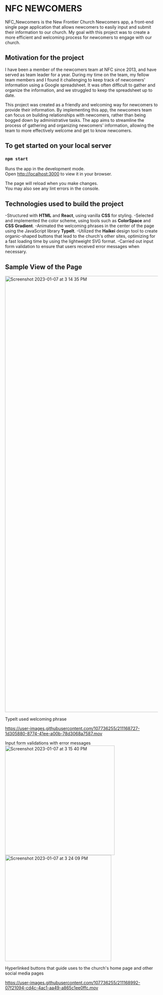 # NFC NEWCOMERS

NFC_Newcomers is the New Frontier Church Newcomers app, a front-end single page application that allows newcomers to easily input and submit their information to our church. My goal with this project was to create a more efficient and welcoming process for newcomers to engage with our church.

## Motivation for the project

I have been a member of the newcomers team at NFC since 2013, and have served as team leader for a year. During my time on the team, my fellow team members and I found it challenging to keep track of newcomers' information using a Google spreadsheet. It was often difficult to gather and organize the information, and we struggled to keep the spreadsheet up to date.

This project was created as a friendly and welcoming way for newcomers to provide their information. By implementing this app, the newcomers team can focus on building relationships with newcomers, rather than being bogged down by administrative tasks. The app aims to streamline the process of gathering and organizing newcomers' information, allowing the team to more effectively welcome and get to know newcomers.

## To get started on your local server
### `npm start`

Runs the app in the development mode.\
Open [http://localhost:3000](http://localhost:3000) to view it in your browser.

The page will reload when you make changes.\
You may also see any lint errors in the console.

## Technologies used to build the project

-Structured with **HTML** and **React**, using vanilla **CSS** for styling.
-Selected and implemented the color scheme, using tools such as **ColorSpace** and **CSS Gradient**.
-Animated the welcoming phrases in the center of the page using the JavaScript library **TypeIt**.
-Utilized the **Haikei** design tool to create organic-shaped buttons that lead to the church's other sites, optimizing for a fast loading time by using the lightweight SVG format.
-Carried out input form validation to ensure that users received error messages when necessary. 

## Sample View of the Page
<img width="1438" alt="Screenshot 2023-01-07 at 3 14 35 PM" src="https://user-images.githubusercontent.com/107736255/211169142-84439d76-bdbb-4007-970f-9f4444bd9afb.png">

TypeIt used welcoming phrase

https://user-images.githubusercontent.com/107736255/211168727-1d305880-8774-41ee-a00b-78d3068a7587.mov

Input form validations with error messages
<img width="361" alt="Screenshot 2023-01-07 at 3 15 40 PM" src="https://user-images.githubusercontent.com/107736255/211169168-f040fb56-6390-4590-9d45-5f69136cc30d.png">
<img width="350" alt="Screenshot 2023-01-07 at 3 24 09 PM" src="https://user-images.githubusercontent.com/107736255/211169194-13d61413-9493-4a9b-a063-299f99060927.png">

Hyperlinked buttons that guide uses to the church's home page and other social media pages

https://user-images.githubusercontent.com/107736255/211168992-07f21094-cd4c-4ac1-aa49-a865c1ee0ffc.mov



